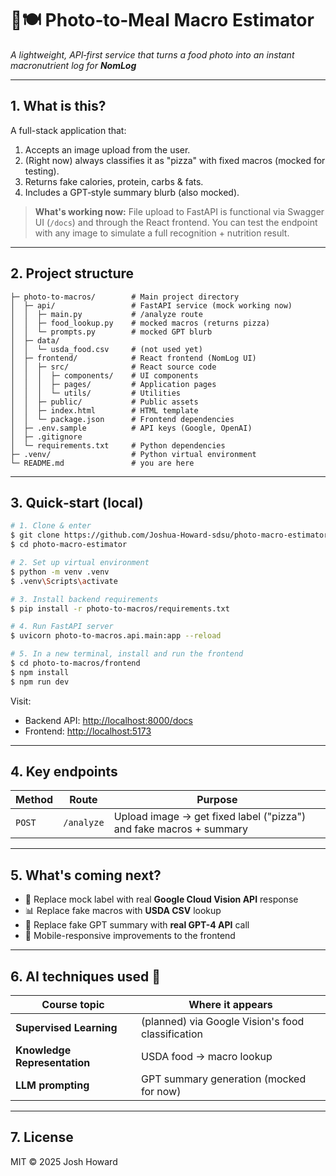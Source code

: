 # 📸🍽️ Photo‑to‑Meal Macro Estimator

*A lightweight, API‑first service that turns a food photo into an instant macronutrient log for **NomLog***

---

## 1. What is this?

A full-stack application that:

1. Accepts an image upload from the user.
2. (Right now) always classifies it as "pizza" with fixed macros (mocked for testing).
3. Returns fake calories, protein, carbs & fats.
4. Includes a GPT‑style summary blurb (also mocked).

> **What's working now:** File upload to FastAPI is functional via Swagger UI (`/docs`) and through the React frontend.
> You can test the endpoint with any image to simulate a full recognition + nutrition result.

---

## 2. Project structure

```text
├─ photo-to-macros/        # Main project directory
│  ├─ api/                 # FastAPI service (mock working now)
│  │  ├─ main.py           # /analyze route
│  │  ├─ food_lookup.py    # mocked macros (returns pizza)
│  │  └─ prompts.py        # mocked GPT blurb
│  ├─ data/
│  │  └─ usda_food.csv     # (not used yet)
│  ├─ frontend/            # React frontend (NomLog UI)
│  │  ├─ src/              # React source code
│  │  │  ├─ components/    # UI components
│  │  │  ├─ pages/         # Application pages
│  │  │  └─ utils/         # Utilities
│  │  ├─ public/           # Public assets
│  │  ├─ index.html        # HTML template
│  │  └─ package.json      # Frontend dependencies
│  ├─ .env.sample          # API keys (Google, OpenAI)
│  ├─ .gitignore
│  └─ requirements.txt     # Python dependencies
├─ .venv/                  # Python virtual environment
└─ README.md               # you are here
```

---

## 3. Quick‑start (local)

```bash
# 1. Clone & enter
$ git clone https://github.com/Joshua-Howard-sdsu/photo-macro-estimator.git
$ cd photo-macro-estimator

# 2. Set up virtual environment
$ python -m venv .venv
$ .venv\Scripts\activate

# 3. Install backend requirements
$ pip install -r photo-to-macros/requirements.txt

# 4. Run FastAPI server
$ uvicorn photo-to-macros.api.main:app --reload

# 5. In a new terminal, install and run the frontend
$ cd photo-to-macros/frontend
$ npm install
$ npm run dev
```

Visit:
- Backend API: [http://localhost:8000/docs](http://localhost:8000/docs)
- Frontend: [http://localhost:5173](http://localhost:5173)

---

## 4. Key endpoints

| Method | Route                | Purpose                                                                 |
| ------ | -------------------- | ----------------------------------------------------------------------- |
| `POST` | `/analyze`           | Upload image → get fixed label ("pizza") and fake macros + summary     |

---

## 5. What's coming next?

- 🔄 Replace mock label with real **Google Cloud Vision API** response
- 📊 Replace fake macros with **USDA CSV** lookup
- 🤖 Replace fake GPT summary with **real GPT-4 API** call
- 📱 Mobile-responsive improvements to the frontend

---

## 6. AI techniques used 🚀

| Course topic                 | Where it appears                                     |
| ---------------------------- | ---------------------------------------------------- |
| **Supervised Learning**      | (planned) via Google Vision's food classification     |
| **Knowledge Representation** | USDA food → macro lookup                             |
| **LLM prompting**            | GPT summary generation (mocked for now)              |

---

## 7. License

MIT © 2025 Josh Howard

